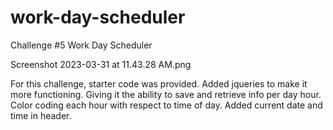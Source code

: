 # work-day-scheduler
Challenge #5 Work Day Scheduler

Screenshot 2023-03-31 at 11.43.28 AM.png

For this challenge, starter code was provided. Added jqueries to make it more functioning. Giving it the ability to save and retrieve info per day hour. Color coding each hour with respect to time of day. Added current date and time in header. 